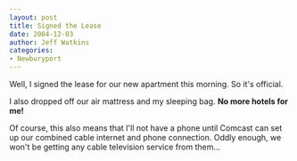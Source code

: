 ```yaml
---
layout: post
title: Signed the Lease
date: 2004-12-03
author: Jeff Watkins
categories:
- Newburyport
---
```


Well, I signed the lease for our new apartment this morning. So it's official.

I also dropped off our air mattress and my sleeping bag. <strong>No more hotels for me!</strong>

Of course, this also means that I'll not have a phone until Comcast can set up our combined cable internet and phone connection. Oddly enough, we won't be getting any cable television service from them...